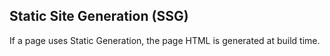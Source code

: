 ## Static Site Generation (SSG)
If a page uses Static Generation, the page HTML is generated at build time.